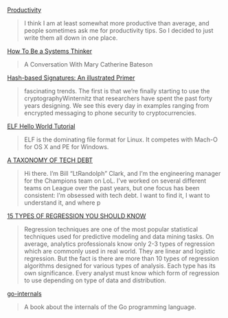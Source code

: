 [Productivity](https://blog.samaltman.com/productivity)
> I think I am at least somewhat more productive than average, and people sometimes ask me for productivity tips.  So I decided to just write them all down in one place.

[How To Be a Systems Thinker](https://www.edge.org/conversation/mary_catherine_bateson-how-to-be-a-systems-thinker)
> A Conversation With Mary Catherine Bateson

[Hash-based Signatures: An illustrated Primer](https://blog.cryptographyengineering.com/2018/04/07/hash-based-signatures-an-illustrated-primer/)
> fascinating trends. The first is that we’re finally starting to use the cryptographyWinternitz that researchers have spent the past forty years designing. We see this every day in examples ranging from encrypted messaging to phone security to cryptocurrencies.

[ELF Hello World Tutorial](http://www.cirosantilli.com/elf-hello-world/)
> ELF is the dominating file format for Linux. It competes with Mach-O for OS X and PE for Windows.

[A TAXONOMY OF TECH DEBT](https://engineering.riotgames.com/news/taxonomy-tech-debt)
> Hi there. I’m Bill “LtRandolph” Clark, and I’m the engineering manager for the Champions team on LoL. I’ve worked on several different teams on League over the past years, but one focus has been consistent: I’m obsessed with tech debt. I want to find it, I want to understand it, and where p

[15 TYPES OF REGRESSION YOU SHOULD KNOW](https://www.listendata.com/2018/03/regression-analysis.html)
> Regression techniques are one of the most popular statistical techniques used for predictive modeling and data mining tasks. On average, analytics professionals know only 2-3 types of regression which are commonly used in real world. They are linear and logistic regression. But the fact is there are more than 10 types of regression algorithms designed for various types of analysis. Each type has its own significance. Every analyst must know which form of regression to use depending on type of data and distribution.

[go-internals](https://github.com/teh-cmc/go-internals)
> A book about the internals of the Go programming language.